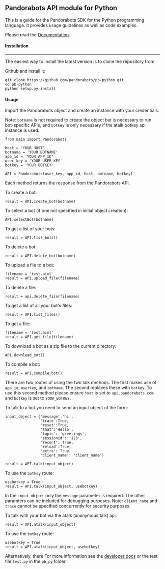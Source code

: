 
## Pandorabots API module for Python 

  
This is a guide for the Pandorabots SDK for the Python programming language. It provides usage guidelines as well as code examples.

  

Please read the [Documentation](https://developer.pandorabots.com/docs).

  

  

#### Installation

------------

The easiest way to install the latest version is to clone the repository from

Github and install it:

```
git clone https://github.com/pandorabots/pb-python.git
cd pb-python
python setup.py install
```

#### Usage
Import the Pandorabots object and create an instance with your credentials:

Note: `botname` is not required to create the object but is necessary to run bot-specific APIs, and `botkey` is only necessary if the atalk botkey api instance is used.

```
from main import Pandorabots
 
host = 'YOUR HOST'
botname = 'YOUR BOTNAME'
app_id = 'YOUR APP_ID'
user_key = 'YOUR USER_KEY'
botkey = 'YOUR BOTKEY'
 
API = Pandorabots(user_key, app_id, host, botname, botkey)
```
Each method returns the response from the Pandorabots API.

To create a bot:
```
result = API.create_bot(botname)
```
To select a bot (if one not specified in initial object creation):
```
API.selectBot(botname)
```
To get a list of your bots:
```
result = API.list_bots()
```
To delete a bot:
```
result = API.delete_bot(botname)
```
To upload a file to a bot:
```
filename = 'test.aiml'
result = API.upload_file(filename)
```
To delete a file:
```
result = api.delete_file(filename)
```
To get a list of all your bot's files:
```
result = API.list_files()
```
To get a file:
```
filename = 'test.aiml'
result = API.get_file(filename)
```
To download a bot as a zip file to the current directory:
```
API.download_bot()
```
To compile a bot:
```
result = API.compile_bot()
```
There are two routes of using the two talk methods. The first makes use of `app_id`, `userkey`, and `botname`. The second  replaces these with `botkey`. To use this second method please ensure `host` is set to `api.pandorabots.com` and `botkey` is set to `YOUR_BOTKEY`.

To talk to a bot you need to send an input object of the form:
```
input_object = {'message':'hi',
				'trace':True,
				'reset':True,
				'that':'Hello',
				'topic': 'greetings',		
				'sessionid': '123',
				'recent': True,
				'reload':True,
				'extra': True,
				'client_name': 'client_name'}

result = API.talk(input_object)
```

To use the `botkey` route:
```
usebotkey = True
result = API.talk(input_object, usebotkey)
```
In the `input_object` only the `message` parameter is required. The other paramters can be included for debugging purposes. Note: `client_name` and `trace` cannot be specified concurrently for security purposes.

To talk with your bot via the atalk (anonymous talk) api:
```
result = API.atalk(input_object)
```

To use the `botkey` route:
```
usebotkey = True
result = API.atalk(input_object, usebotkey)
```
Alternatively, there
For more information see the [developer docs](https://developer.pandorabots.com/docs) or the test file `test.py` in the `pb_py` folder.

